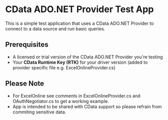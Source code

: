 # CData ADO.NET Provider Test App

This is a simple test application that uses a CData ADO.NET Provider to connect to a data source and run basic queries.

## Prerequisites

- A licensed or trial version of the CData ADO.NET Provider you're testing
- Your **CData Runtime Key (RTK)** for your driver version (added to provider specific file e.g. ExcelOnlineProvider.cs)

## Please Note
- For ExcelOnline see comments in ExcelOnlineProvider.cs and OAuthNegotiator.cs to get a working example.
- App is intended to be shared with CData support so please refrain from commiting sensitive data.
